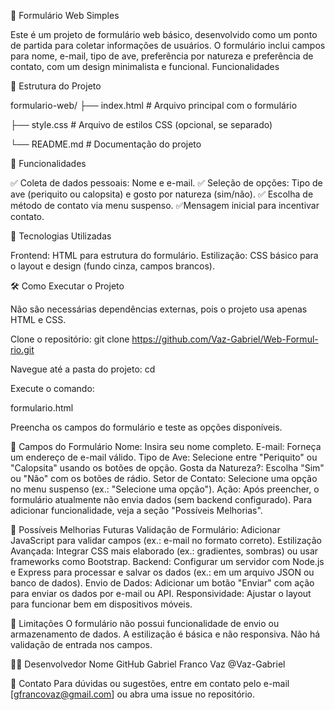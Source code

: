 🐾 Formulário Web Simples

Este é um projeto de formulário web básico, desenvolvido como um ponto de partida para coletar informações de usuários. O formulário inclui campos para nome, e-mail, tipo de ave, preferência por natureza e preferência de contato, com um design minimalista e funcional.
Funcionalidades

📁 Estrutura do Projeto

formulario-web/
├── index.html        # Arquivo principal com o formulário

├── style.css         # Arquivo de estilos CSS (opcional, se separado)

└── README.md         # Documentação do projeto

🚀 Funcionalidades

✅ Coleta de dados pessoais: Nome e e-mail.
✅ Seleção de opções: Tipo de ave (periquito ou calopsita) e gosto por natureza (sim/não).
✅ Escolha de método de contato via menu suspenso.
✅Mensagem inicial para incentivar contato.


🎨 Tecnologias Utilizadas

Frontend: HTML para estrutura do formulário.
Estilização: CSS básico para o layout e design (fundo cinza, campos brancos).

🛠️ Como Executar o Projeto

Não são necessárias dependências externas, pois o projeto usa apenas HTML e CSS.

Clone o repositório: 
git clone https://github.com/Vaz-Gabriel/Web-Formul-rio.git

Navegue até a pasta do projeto:
cd 

Execute o comando:

formulario.html

Preencha os campos do formulário e teste as opções disponíveis.

📌 Campos do Formulário
Nome: Insira seu nome completo.
E-mail: Forneça um endereço de e-mail válido.
Tipo de Ave: Selecione entre "Periquito" ou "Calopsita" usando os botões de opção.
Gosta da Natureza?: Escolha "Sim" ou "Não" com os botões de rádio.
Setor de Contato: Selecione uma opção no menu suspenso (ex.: "Selecione uma opção").
Ação: Após preencher, o formulário atualmente não envia dados (sem backend configurado). Para adicionar funcionalidade, veja a seção "Possíveis Melhorias".


📌 Possíveis Melhorias Futuras
Validação de Formulário: Adicionar JavaScript para validar campos (ex.: e-mail no formato correto).
Estilização Avançada: Integrar CSS mais elaborado (ex.: gradientes, sombras) ou usar frameworks como Bootstrap.
Backend: Configurar um servidor com Node.js e Express para processar e salvar os dados (ex.: em um arquivo JSON ou banco de dados).
Envio de Dados: Adicionar um botão "Enviar" com ação para enviar os dados por e-mail ou API.
Responsividade: Ajustar o layout para funcionar bem em dispositivos móveis.

📌 Limitações
O formulário não possui funcionalidade de envio ou armazenamento de dados.
A estilização é básica e não responsiva.
Não há validação de entrada nos campos.

👨‍💻 Desenvolvedor
Nome	GitHub
Gabriel Franco Vaz	@Vaz-Gabriel

🖤 Contato
Para dúvidas ou sugestões, entre em contato pelo e-mail [gfrancovaz@gmail.com] ou abra uma issue no repositório.
